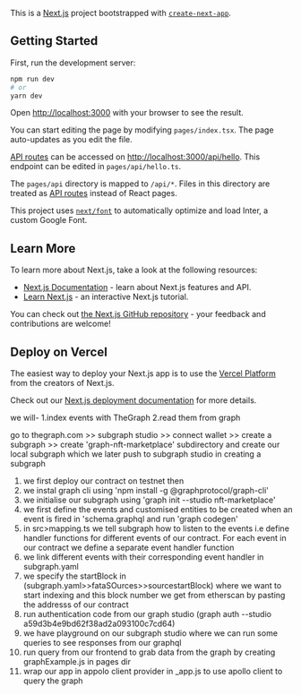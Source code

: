 This is a [Next.js](https://nextjs.org/) project bootstrapped with [`create-next-app`](https://github.com/vercel/next.js/tree/canary/packages/create-next-app).

## Getting Started

First, run the development server:

```bash
npm run dev
# or
yarn dev
```

Open [http://localhost:3000](http://localhost:3000) with your browser to see the result.

You can start editing the page by modifying `pages/index.tsx`. The page auto-updates as you edit the file.

[API routes](https://nextjs.org/docs/api-routes/introduction) can be accessed on [http://localhost:3000/api/hello](http://localhost:3000/api/hello). This endpoint can be edited in `pages/api/hello.ts`.

The `pages/api` directory is mapped to `/api/*`. Files in this directory are treated as [API routes](https://nextjs.org/docs/api-routes/introduction) instead of React pages.

This project uses [`next/font`](https://nextjs.org/docs/basic-features/font-optimization) to automatically optimize and load Inter, a custom Google Font.

## Learn More

To learn more about Next.js, take a look at the following resources:

- [Next.js Documentation](https://nextjs.org/docs) - learn about Next.js features and API.
- [Learn Next.js](https://nextjs.org/learn) - an interactive Next.js tutorial.

You can check out [the Next.js GitHub repository](https://github.com/vercel/next.js/) - your feedback and contributions are welcome!

## Deploy on Vercel

The easiest way to deploy your Next.js app is to use the [Vercel Platform](https://vercel.com/new?utm_medium=default-template&filter=next.js&utm_source=create-next-app&utm_campaign=create-next-app-readme) from the creators of Next.js.

Check out our [Next.js deployment documentation](https://nextjs.org/docs/deployment) for more details.

we will-
1.index events with TheGraph
2.read them from graph

go to thegraph.com >> subgraph studio >> connect wallet >> create a subgraph >> create 'graph-nft-marketplace' subdirectory and create our local subgraph which we later push to subgraph studio
in creating a subgraph
1. we first deploy our contract on testnet then 
2. we instal graph cli using 'npm install -g @graphprotocol/graph-cli'
3. we initialise our subgraph using 'graph init --studio nft-marketplace'
4. we first define the events and customised entities to be created when an event is fired in 'schema.graphql and run 'graph codegen'
5. in src>mapping.ts we tell subgraph how to listen to the events i.e define handler functions for different events of our contract. For each event in our contract we define a separate event handler function
6. we link different events with their corresponding event handler in subgraph.yaml
7. we specify the startBlock in (subgraph.yaml>>fataSOurces>>sourcestartBlock) where we want to start indexing and this block number we get from etherscan by pasting the addresss of our contract
8. run authentication code from our graph studio (graph auth --studio a59d3b4e9bd62f38ad2a093100c7cd64)
9. we have playground on our subgraph studio where we can run some queries to see responses from our graphql
10. run query from our frontend to grab data from the graph by creating graphExample.js in pages dir
11. wrap our app in appolo client provider in _app.js to use apollo client to query the graph